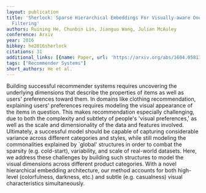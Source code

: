 ```yaml
---
layout: publication
title: 'Sherlock: Sparse Hierarchical Embeddings For Visually-aware One-class Collaborative
  Filtering'
authors: Ruining He, Chunbin Lin, Jianguo Wang, Julian McAuley
conference: Arxiv
year: 2016
bibkey: he2016sherlock
citations: 31
additional_links: [{name: Paper, url: 'https://arxiv.org/abs/1604.05813'}]
tags: ["Recommender Systems"]
short_authors: He et al.
---
```

Building successful recommender systems requires uncovering the underlying
dimensions that describe the properties of items as well as users' preferences
toward them. In domains like clothing recommendation, explaining users'
preferences requires modeling the visual appearance of the items in question.
This makes recommendation especially challenging, due to both the complexity
and subtlety of people's 'visual preferences,' as well as the scale and
dimensionality of the data and features involved. Ultimately, a successful
model should be capable of capturing considerable variance across different
categories and styles, while still modeling the commonalities explained by
`global' structures in order to combat the sparsity (e.g. cold-start),
variability, and scale of real-world datasets. Here, we address these
challenges by building such structures to model the visual dimensions across
different product categories. With a novel hierarchical embedding architecture,
our method accounts for both high-level (colorfulness, darkness, etc.) and
subtle (e.g. casualness) visual characteristics simultaneously.